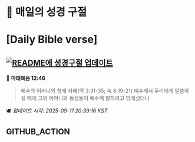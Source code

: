 # 🙏 매일의 성경 구절
# [Daily Bible verse]
## [![README에 성경구절 업데이트](https://github.com/DONGSUKA/first_test/actions/workflows/update-readme-bible.yml/badge.svg)](https://github.com/DONGSUKA/first_test/actions/workflows/update-readme-bible.yml)
<!-- START_BIBLE_VERSE -->
📖 **마태복음 12:46**
> 예수의 어머니와 형제 자매(막 3:31-35; 눅 8:19-21) 예수께서 무리에게 말씀하실 때에 그의 어머니와 동생들이 예수께 말하려고 밖에섰더니

🕊️ _업데이트 시각: 2025-09-11 20:39:16 KST_
  <!-- END_BIBLE_VERSE -->
## GITHUB_ACTION
